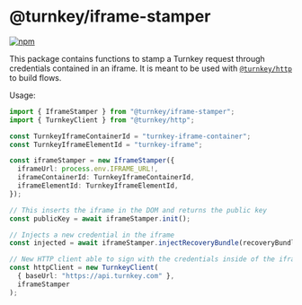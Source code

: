 # @turnkey/iframe-stamper

[![npm](https://img.shields.io/npm/v/@turnkey/iframe-stamper?color=%234C48FF)](https://www.npmjs.com/package/@turnkey/iframe-stamper)

This package contains functions to stamp a Turnkey request through credentials contained in an iframe. It is meant to be used with [`@turnkey/http`](https://www.npmjs.com/package/@turnkey/http) to build flows.

Usage:

```ts
import { IframeStamper } from "@turnkey/iframe-stamper";
import { TurnkeyClient } from "@turnkey/http";

const TurnkeyIframeContainerId = "turnkey-iframe-container";
const TurnkeyIframeElementId = "turnkey-iframe";

const iframeStamper = new IframeStamper({
  iframeUrl: process.env.IFRAME_URL!,
  iframeContainerId: TurnkeyIframeContainerId,
  iframeElementId: TurnkeyIframeElementId,
});

// This inserts the iframe in the DOM and returns the public key
const publicKey = await iframeStamper.init();

// Injects a new credential in the iframe
const injected = await iframeStamper.injectRecoveryBundle(recoveryBundle);

// New HTTP client able to sign with the credentials inside of the iframe
const httpClient = new TurnkeyClient(
  { baseUrl: "https://api.turnkey.com" },
  iframeStamper
);
```

